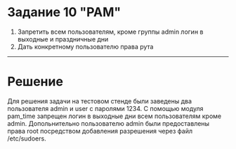 # Задание 10 "PAM"

1. Запретить всем пользователям, кроме группы admin логин в выходные и праздничные дни
2. Дать конкретному пользователю права рута

____
# Решение

Для решения задачи на тестовом стенде были заведены два пользователя admin и user с паролями 1234.
С помощью модуля pam_time запрещен логин в выходные дни всем пользователям кроме admin.
Допольнительно пользователю admin были предоставлены права root посредством добавления разрешения через файл /etc/sudoers.
